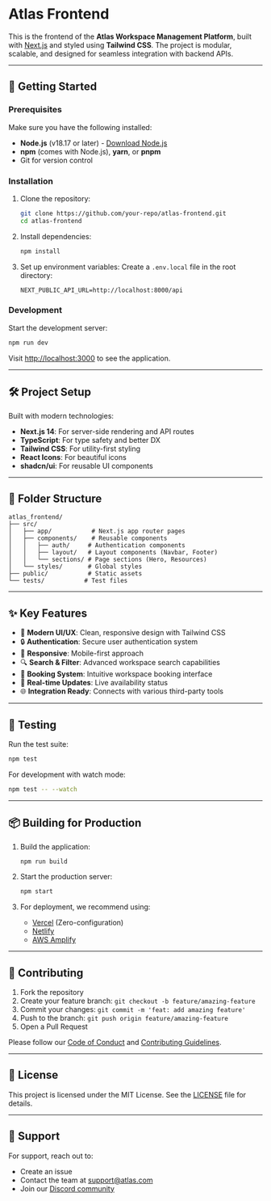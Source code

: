 # Atlas Frontend

This is the frontend of the **Atlas Workspace Management Platform**, built with [Next.js](https://nextjs.org) and styled using **Tailwind CSS**. The project is modular, scalable, and designed for seamless integration with backend APIs.

---

## 🚀 **Getting Started**

### **Prerequisites**
Make sure you have the following installed:
- **Node.js** (v18.17 or later) - [Download Node.js](https://nodejs.org/)
- **npm** (comes with Node.js), **yarn**, or **pnpm**
- Git for version control

### **Installation**

1. Clone the repository:
   ```bash
   git clone https://github.com/your-repo/atlas-frontend.git
   cd atlas-frontend
   ```

2. Install dependencies:
   ```bash
   npm install
   ```

3. Set up environment variables:
   Create a `.env.local` file in the root directory:
   ```env
   NEXT_PUBLIC_API_URL=http://localhost:8000/api
   ```

### **Development**

Start the development server:
```bash
npm run dev
```

Visit [http://localhost:3000](http://localhost:3000) to see the application.

---

## 🛠️ **Project Setup**

Built with modern technologies:
- **Next.js 14**: For server-side rendering and API routes
- **TypeScript**: For type safety and better DX
- **Tailwind CSS**: For utility-first styling
- **React Icons**: For beautiful icons
- **shadcn/ui**: For reusable UI components

---

## 📁 **Folder Structure**

```
atlas_frontend/
├── src/
│   ├── app/           # Next.js app router pages
│   ├── components/    # Reusable components
│   │   ├── auth/     # Authentication components
│   │   ├── layout/   # Layout components (Navbar, Footer)
│   │   └── sections/ # Page sections (Hero, Resources)
│   └── styles/       # Global styles
├── public/           # Static assets
└── tests/           # Test files
```

---

## ✨ **Key Features**

- 🎨 **Modern UI/UX**: Clean, responsive design with Tailwind CSS
- 🔒 **Authentication**: Secure user authentication system
- 📱 **Responsive**: Mobile-first approach
- 🔍 **Search & Filter**: Advanced workspace search capabilities
- 📅 **Booking System**: Intuitive workspace booking interface
- 🔄 **Real-time Updates**: Live availability status
- 🌐 **Integration Ready**: Connects with various third-party tools

---

## 🧪 **Testing**

Run the test suite:
```bash
npm test
```

For development with watch mode:
```bash
npm test -- --watch
```

---

## 📦 **Building for Production**

1. Build the application:
   ```bash
   npm run build
   ```

2. Start the production server:
   ```bash
   npm start
   ```

3. For deployment, we recommend using:
   - [Vercel](https://vercel.com) (Zero-configuration)
   - [Netlify](https://www.netlify.com)
   - [AWS Amplify](https://aws.amazon.com/amplify/)

---

## 👥 **Contributing**

1. Fork the repository
2. Create your feature branch: `git checkout -b feature/amazing-feature`
3. Commit your changes: `git commit -m 'feat: add amazing feature'`
4. Push to the branch: `git push origin feature/amazing-feature`
5. Open a Pull Request

Please follow our [Code of Conduct](CODE_OF_CONDUCT.md) and [Contributing Guidelines](CONTRIBUTING.md).

---

## 📄 **License**

This project is licensed under the MIT License. See the [LICENSE](LICENSE) file for details.

---

## 🤝 **Support**

For support, reach out to:
- Create an issue
- Contact the team at support@atlas.com
- Join our [Discord community](https://discord.gg/atlas)